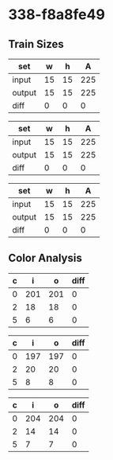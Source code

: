 # 338-f8a8fe49
## Train Sizes

|set|w|h|A|
|---|---|---|---|
|input|15|15|225|
|output|15|15|225|
|diff|0|0|0|


|set|w|h|A|
|---|---|---|---|
|input|15|15|225|
|output|15|15|225|
|diff|0|0|0|


|set|w|h|A|
|---|---|---|---|
|input|15|15|225|
|output|15|15|225|
|diff|0|0|0|


## Color Analysis

|c|i|o|diff|
|---|---|---|---|
|0|201|201|0|
|2|18|18|0|
|5|6|6|0|


|c|i|o|diff|
|---|---|---|---|
|0|197|197|0|
|2|20|20|0|
|5|8|8|0|


|c|i|o|diff|
|---|---|---|---|
|0|204|204|0|
|2|14|14|0|
|5|7|7|0|

